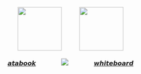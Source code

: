 <div id="header" align="center">

<img src="https://upload-os-bbs.hoyolab.com/upload/2023/10/13/145778280/dfa51c46ae0639ab57efe3bfcb15de63_9105192785529639548.gif" width="100" height="100"/>    　   　  <img src="https://64.media.tumblr.com/ba0960a689eab34146033adfbc6a68f3/29772c59ce61026c-bd/s1280x1920/9fa745e89b6be93b2c74ba31ab35bc0503dcc3aa.pnj" width="100" height="100"/>

[𝙖𝙩𝙖𝙗𝙤𝙤𝙠](https://spiritbox.atabook.org/)   　   　   　  ![](https://64.media.tumblr.com/06592d6d886110bca0ece57e52df9300/0f1dd797b5574c42-fc/s75x75_c1/b63d5e0c5531bbafd92a715baaacb9532d5b2372.gifv)    　   　   　  [𝙬𝙝𝙞𝙩𝙚𝙗𝙤𝙖𝙧𝙙](https://spiritbox.atabook.org/)   


